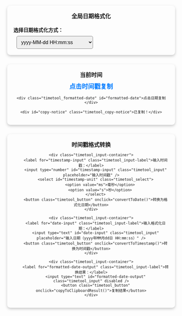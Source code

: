 
<!-- 全局日期格式化选择 -->
<div class="timetool_container">
    <div class="timetool_title">全局日期格式化</div>
    <div class="timetool_input-container">
        <label for="global-date-format" class="timetool_input-label">选择日期格式化方式：</label>
        <select id="global-date-format" class="timetool_select">
            <option value="yyyy-MM-dd HH:mm:ss">yyyy-MM-dd HH:mm:ss</option>
            <option value="yyyy年MM月dd日 HH:mm:ss">yyyy年MM月dd日 HH:mm:ss</option>
            <option value="yyyyMMddHHmmss">yyyyMMddHHmmss</option>
        </select>
    </div>
</div>

<!-- 当前时间区域 -->
<div class="timetool_container">
    <div class="timetool_title">当前时间</div>
    <div class="timetool_timestamp" id="timestamp">点击时间戳复制</div>

    <div class="timetool_formatted-date" id="formatted-date">点击日期复制</div>

    <div id="copy-notice" class="timetool_copy-notice">已复制！</div>
</div>

<!-- 时间戳格式转换区域 -->
<div class="timetool_container">
    <div class="timetool_title">时间戳格式转换</div>
    
    <div class="timetool_input-container">
        <label for="timestamp-input" class="timetool_input-label">输入时间戳：</label>
        <input type="number" id="timestamp-input" class="timetool_input" placeholder="输入时间戳" />
        <select id="timestamp-unit" class="timetool_select">
            <option value="ms">毫秒</option>
            <option value="s">秒</option>
        </select>
        <button class="timetool_button" onclick="convertToDate()">转换为格式化日期</button>
    </div>

    <div class="timetool_input-container">
        <label for="date-input" class="timetool_input-label">输入格式化日期：</label>
        <input type="text" id="date-input" class="timetool_input" placeholder="输入日期（yyyy年MM月dd日 HH:mm:ss）" />
        <button class="timetool_button" onclick="convertToTimestamp()">转换为时间戳</button>
    </div>

    <div class="timetool_input-container">
        <label for="formatted-date-output" class="timetool_input-label">转换结果：</label>
        <input type="text" id="formatted-date-output" class="timetool_input" disabled />
        <button class="timetool_button" onclick="copyToClipboardResult()">复制结果</button>
    </div>
</div>

<script>
    // 初始化全局日期格式
    let globalDateFormat = 'yyyy-MM-dd HH:mm:ss'; // 默认格式

    // 更新时间戳和日期的函数
    function updateTime() {
        const now = new Date();
        const timestamp = now.getTime(); // 获取时间戳
        const formattedDate = formatDate(now); // 格式化日期

        // 更新页面显示
        document.getElementById('timestamp').textContent = timestamp;
        document.getElementById('formatted-date').textContent = formattedDate;
    }

    // 格式化日期的函数
    function formatDate(date) {
        const year = date.getFullYear();
        const month = String(date.getMonth() + 1).padStart(2, '0');
        const day = String(date.getDate()).padStart(2, '0');
        const hours = String(date.getHours()).padStart(2, '0');
        const minutes = String(date.getMinutes()).padStart(2, '0');
        const seconds = String(date.getSeconds()).padStart(2, '0');

    // 根据全局日期格式进行格式化
    if (globalDateFormat === 'yyyy-MM-dd HH:mm:ss') {
        return `${year}-${month}-${day} ${hours}:${minutes}:${seconds}`;
    } else if (globalDateFormat === 'yyyy年MM月dd日 HH:mm:ss') {
        return `${year}年${month}月${day}日 ${hours}:${minutes}:${seconds}`;
    } else if (globalDateFormat === 'yyyyMMddHHmmss') {
        return `${year}${month}${day}${hours}${minutes}${seconds}`;
    } else {
        return date.toLocaleString();
    }
    }

	document.body.addEventListener('click', function(event) {
		if (event.target && event.target.matches('#timestamp')) {
			const timestamp = document.getElementById('timestamp').textContent;
			copyToClipboard(timestamp);
		} else if (event.target && event.target.matches('#formatted-date')) {
			const formattedDate = document.getElementById('formatted-date').textContent;
			copyToClipboard(formattedDate);
		}
	});
	document.body.addEventListener('change', function(event) {
		if (event.target && event.target.matches('#global-date-format')) {
			globalDateFormat = document.getElementById('global-date-format').value;
		}
	});
    // 复制到剪贴板的函数
    function copyToClipboard(content) {
        const tempInput = document.createElement('input');
        document.body.appendChild(tempInput);
        tempInput.value = content;
        tempInput.select();
        document.execCommand('copy');
        document.body.removeChild(tempInput);

        // 显示提示
        const copyNotice = document.getElementById('copy-notice');
        copyNotice.style.display = 'block';
        setTimeout(() => {
            copyNotice.style.display = 'none';
        }, 1500);
    }


    // 设置定时刷新
    setInterval(updateTime, 1000); // 每秒刷新一次

    // 初始化时显示一次时间
    updateTime();

    // 时间戳转日期
    function convertToDate() {
        const timestamp = document.getElementById('timestamp-input').value;
        const unit = document.getElementById('timestamp-unit').value;
        if (timestamp) {
            const date = new Date(unit === 'ms' ? parseInt(timestamp) : parseInt(timestamp) * 1000);
            const formattedDate = formatDate(date);
            document.getElementById('formatted-date-output').value = formattedDate;
        }
    }

    // 日期转时间戳
    function convertToTimestamp() {
       const dateInput = document.getElementById('date-input').value;
        if (dateInput) {
            let timestamp = 0;
            
            // 处理yyyyMMddHHmmss格式
            if (/^\d{14}$/.test(dateInput)) {
                const year = dateInput.substr(0, 4);
                const month = dateInput.substr(4, 2) - 1; // 月份从0开始
                const day = dateInput.substr(6, 2);
                const hours = dateInput.substr(8, 2);
                const minutes = dateInput.substr(10, 2);
                const seconds = dateInput.substr(12, 2);
                
                const date = new Date(year, month, day, hours, minutes, seconds);
                timestamp = date.getTime();
            } else {
                // 使用Date对象解析其他格式
                const date = new Date(dateInput);
                timestamp = date.getTime();
            }

            if (!isNaN(timestamp)) {
                document.getElementById('formatted-date-output').value = timestamp;
            } else {
                document.getElementById('formatted-date-output').value = '无效日期格式';
            }
        }
    }

    // 复制转换结果到剪贴板
    function copyToClipboardResult() {
        const result = document.getElementById('formatted-date-output').value;
        if (result) {
            copyToClipboard(result);
        }
    }
</script>
<style>
	.timetool_container {
		text-align: center;
		padding: 20px;
		border-radius: 10px;
		box-shadow: 0 4px 8px rgba(120, 120, 120, 0.4);
		margin-bottom: 30px;
		width: 100%;
		max-width: 500px;
	}

	.timetool_title {
		font-size: 18px;
		font-weight: bold;
		margin-bottom: 10px;
	}

	.timetool_timestamp, .timetool_formatted-date {
		font-size: 20px;
		margin: 10px 0;
		cursor: pointer;
	}

	.timetool_timestamp {
		font-weight: bold;
		color: #007bff;
	}

	.timetool_formatted-date {
		font-weight: bold;
		color: #28a745;
	}

	.timetool_input-container {
		margin-top: 20px;
		text-align: left;
	}

	.timetool_input-label {
		font-size: 16px;
		margin-bottom: 8px;
		display: block;
		font-weight: bold;
	}

	.timetool_input {
		width: 100%;
		padding: 10px;
		margin-bottom: 10px;
		font-size: 16px;
		border: 1px solid #ddd;
		border-radius: 5px;
		box-sizing: border-box;
	}

	.timetool_select {
		padding: 10px;
		font-size: 16px;
		border-radius: 5px;
		margin-left: 10px;
	}

	.timetool_button {
		background-color: #007bff;
		color: white;
		border: none;
		padding: 10px 20px;
		font-size: 16px;
		cursor: pointer;
		border-radius: 5px;
	}

	.timetool_button:hover {
		background-color: #0056b3;
	}

	.timetool_copy-notice {
		margin-top: 10px;
		color: green;
		font-size: 14px;
		display: none;
	}
</style>